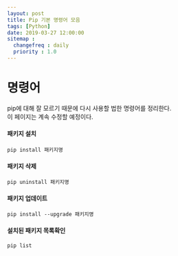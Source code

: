 ```yaml
---
layout: post
title: Pip 기본 명령어 모음
tags: [Python]
date: 2019-03-27 12:00:00
sitemap :
  changefreq : daily
  priority : 1.0
---
```

# 명령어
pip에 대해 잘 모르기 때문에 다시 사용할 법한 명령어를 정리한다.  
이 페이지는 계속 수정할 예정이다.

#### 패키지 설치

    pip install 패키지명


#### 패키지 삭제

    pip uninstall 패키지명


#### 패키지 업데이트

    pip install --upgrade 패키지명


#### 설치된 패키지 목록확인

    pip list
